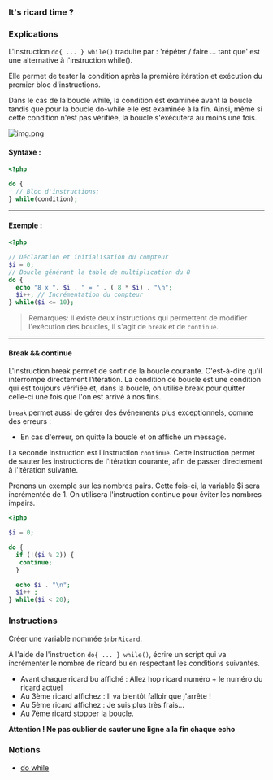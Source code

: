 ### It's ricard time ?

### Explications 

L'instruction `do{ ... } while()` traduite par : 'répéter / faire ... tant que' est une alternative à l'instruction while().

Elle permet de tester la condition après la première itération et exécution du premier bloc d'instructions. 

Dans le cas de la boucle while, la condition est examinée avant la boucle tandis que pour la boucle do-while elle est examinée à la fin. Ainsi, même si cette condition n'est pas vérifiée, la boucle s'exécutera au moins une fois.

![img.png](img.png)

#### Syntaxe :

```php
<?php

do {
  // Bloc d'instructions;
} while(condition);
```

--- 

#### Exemple :

```php
<?php

// Déclaration et initialisation du compteur
$i = 0;
// Boucle générant la table de multiplication du 8
do {
  echo "8 x ". $i . " = " . ( 8 * $i) . "\n";
  $i++; // Incrémentation du compteur
} while($i <= 10);
```

> Remarques: Il existe deux instructions qui permettent de modifier l'exécution des boucles, il s'agit de `break` et de `continue`.

---

#### Break && continue

L'instruction break permet de sortir de la boucle courante. C'est-à-dire qu'il interrompe directement l'itération. La condition de boucle est une condition qui est toujours vérifiée et, dans la boucle, on utilise break pour quitter celle-ci une fois que l'on est arrivé à nos fins.

`break` permet aussi de gérer des événements plus exceptionnels, comme des erreurs : 
- En cas d'erreur, on quitte la boucle et on affiche un message.

La seconde instruction est l'instruction `continue`. Cette instruction permet de sauter les instructions de l'itération courante, afin de passer directement à l'itération suivante.

Prenons un exemple sur les nombres pairs. Cette fois-ci, la variable $i sera incrémentée de 1. On utilisera l'instruction continue pour éviter les nombres impairs.

```php
<?php

$i = 0;

do {
  if (!($i % 2)) {
   continue;
  }

  echo $i . "\n";
  $i++ ;
} while($i < 20);
```

### Instructions

Créer une variable nommée `$nbrRicard`.

A l'aide de l'instruction `do{ ... } while()`, écrire un script qui va incrémenter le nombre de ricard bu en respectant les conditions suivantes.

- Avant chaque ricard bu affiché : Allez hop ricard numéro + le numéro du ricard actuel
- Au 3ème ricard affichez : Il va bientôt falloir que j'arrête !
- Au 5ème ricard affichez : Je suis plus très frais...
- Au 7ème ricard stopper la boucle.

**Attention ! Ne pas oublier de sauter une ligne a la fin chaque echo**

### Notions

- [do while](https://www.php.net/manual/fr/control-structures.do.while.php)
